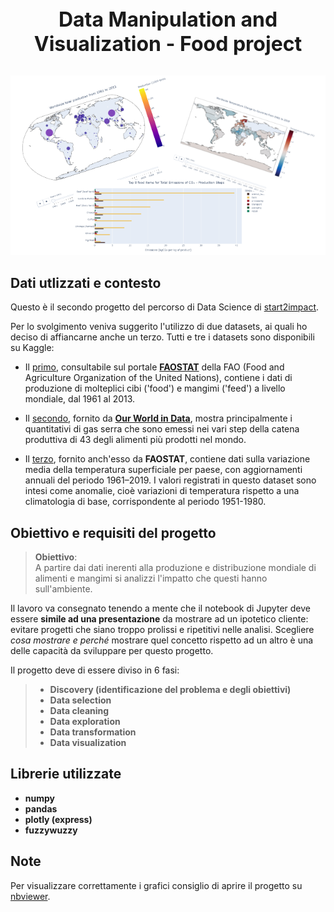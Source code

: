 <center> <font size=+3.0> <b>  Data Manipulation and Visualization - Food project </b></font></center><br>

<p align="center">
  <img src='./images_and_gifs/graphs.png'/>
</p>

## Dati utlizzati e contesto

Questo è il secondo progetto del percorso di Data Science di [start2impact](https://www.start2impact.it/percorsi/#data-science).

Per lo svolgimento veniva suggerito l'utilizzo di due datasets, ai quali ho deciso di affiancarne anche un terzo. Tutti e tre i datasets sono disponibili su Kaggle:

- Il [primo](https://www.kaggle.com/datasets/dorbicycle/world-foodfeed-production), consultabile sul portale **[FAOSTAT](https://www.fao.org/faostat/en/#data)** della FAO (Food and Agriculture Organization of the United Nations), contiene i dati di produzione di molteplici cibi ('food') e mangimi ('feed') a livello mondiale, dal 1961 al 2013.

- Il [secondo](https://www.kaggle.com/datasets/selfvivek/environment-impact-of-food-production), fornito da **[Our World in Data](https://ourworldindata.org/environmental-impacts-of-food)**, mostra principalmente i quantitativi di gas serra che sono emessi nei vari step della catena produttiva di 43 degli alimenti più prodotti nel mondo.

- Il [terzo](https://www.kaggle.com/datasets/sevgisarac/temperature-change/code?datasetId=1056827&sortBy=voteCount), fornito anch'esso da **FAOSTAT**, contiene dati sulla variazione media della temperatura superficiale per paese, con aggiornamenti annuali del periodo 1961–2019. I valori registrati in questo dataset sono intesi come anomalie, cioè variazioni di temperatura rispetto a una climatologia di base, corrispondente al periodo 1951-1980.

## Obiettivo e requisiti del progetto

> **Obiettivo**:  
A partire dai dati inerenti alla produzione e distribuzione mondiale di alimenti e mangimi si analizzi l'impatto che questi hanno sull'ambiente.  

Il lavoro va consegnato tenendo a mente che il notebook di Jupyter deve essere **simile ad una presentazione** da mostrare ad un ipotetico cliente: evitare progetti che siano troppo prolissi e ripetitivi nelle analisi. Scegliere *cosa mostrare e perché* mostrare quel concetto rispetto ad un altro è una delle capacità da sviluppare per questo progetto.

Il progetto deve di essere diviso in 6 fasi: 

> - **Discovery (identificazione del problema e degli obiettivi)**
> - **Data selection**
> - **Data cleaning**
> - **Data exploration**
> - **Data transformation**
> - **Data visualization**

## Librerie utilizzate

-  **numpy**
-  **pandas**
-  **plotly (express)**
-  **fuzzywuzzy**

## Note

Per visualizzare correttamente i grafici consiglio di aprire il progetto su [nbviewer](https://nbviewer.org/github/TheHextech/start2impact/blob/master/Data_Science/Food_Project_DataVisualization_DataManipulation/EmanueleImmesiDataVis.ipynb#4.-Data-Exploration-&-Data-Visualization).
